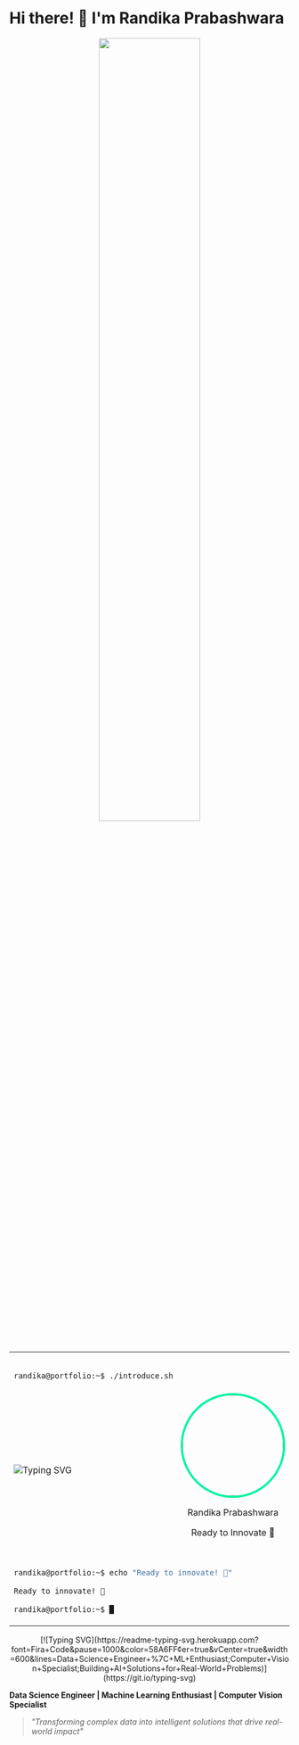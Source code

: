 # Hi there! 👋 I'm Randika Prabashwara

<div align="center">
<img src="https://github.com/SP-XD/SP-XD/blob/main/images/dev-working_rounded.gif?raw=true" width="60%">


<table>

<tr><td colspan="2">

```bash

randika@portfolio:~$ ./introduce.sh

```

</td></tr>

<tr>

<td align="left" width="60%">

![Typing SVG](https://readme-typing-svg.herokuapp.com?font=Ubuntu+Mono&size=18&duration=3000&pause=2000&color=00F5A0&vCenter=true&multiline=true&width=450&height=150&lines=📊+Data+Science+Engineer%0A🔥+ML+Enthusiast%0A⚗️+Research+Innovator%0A👁️+Computer+Vision+Specialist%0A🚀+Building+AI+Solutions;⚡+CSM-SR%0A🎯+IntellijSense%0A🛠️+Code+Crafters&repeat=true)

</td>

<td align="center" width="40%">

<img width="180" src="https://avatars.githubusercontent.com/u/randikapra?v=4" style="border-radius: 50%; border: 4px solid #00F5A0;">

Randika Prabashwara  

Ready to Innovate 🚀

</td>

</tr>

<tr><td colspan="2">

```bash

randika@portfolio:~$ echo "Ready to innovate! 🚀"

Ready to innovate! 🚀

randika@portfolio:~$ █

```

</td></tr>

</table>

</div>



<div align="center">
[![Typing SVG](https://readme-typing-svg.herokuapp.com?font=Fira+Code&pause=1000&color=58A6FF&center=true&vCenter=true&width=600&lines=Data+Science+Engineer+%7C+ML+Enthusiast;Computer+Vision+Specialist;Building+AI+Solutions+for+Real-World+Problems)](https://git.io/typing-svg)
</div>

**Data Science Engineer | Machine Learning Enthusiast | Computer Vision Specialist**
> *"Transforming complex data into intelligent solutions that drive real-world impact"*

